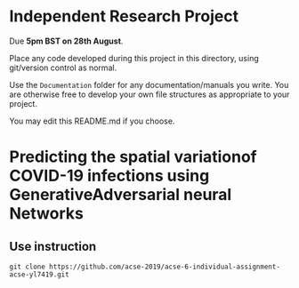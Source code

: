 Independent Research Project
============================

Due **5pm BST on 28th August**.

Place any code developed during this project in this directory, using git/version control as normal.

Use the `Documentation` folder for any documentation/manuals you write. You are otherwise free to develop your own file structures as appropriate to your project.

You may edit this README.md if you choose.

# Predicting the spatial variationof COVID-19 infections using GenerativeAdversarial neural Networks
## Use instruction
```
git clone https://github.com/acse-2019/acse-6-individual-assignment-acse-yl7419.git
```
